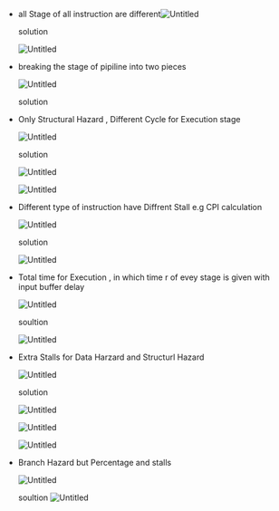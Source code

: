 
- all Stage of all instruction are different![Untitled](Revision/PYQRevision/media/Untitled.png)
    
    solution
    
    ![Untitled](Revision/PYQRevision/media/Untitled%201.png)
    
- breaking the stage of pipiline into two pieces
    
    ![Untitled](Revision/PYQRevision/media/Untitled%202.png)
    
    solution
    
- Only Structural Hazard , Different Cycle for Execution stage
    
    ![Untitled](Revision/PYQRevision/media/Untitled%203.png)
    
    solution
    
    ![Untitled](Revision/PYQRevision/media/Untitled%204.png)
    
    ![Untitled](Revision/PYQRevision/media/Untitled%205.png)
    
- Different type of instruction have Diffrent Stall e.g CPI calculation
    
    ![Untitled](Revision/PYQRevision/media/Untitled%206.png)
    
    solution
    
    ![Untitled](Revision/PYQRevision/media/Untitled%207.png)
    
- Total time for Execution , in which time r of evey stage is given with input buffer delay
    
    ![Untitled](Revision/PYQRevision/media/Untitled%208.png)
    
    soultion
    
    ![Untitled](Revision/PYQRevision/media/Untitled%209.png)
    
- Extra Stalls for Data Harzard and Structurl Hazard
    
    ![Untitled](Revision/PYQRevision/media/Untitled%2010.png)
    
    solution
    
    ![Untitled](Revision/PYQRevision/media/Untitled%2011.png)
    
    ![Untitled](Revision/PYQRevision/media/Untitled%2012.png)
    
    ![Untitled](Revision/PYQRevision/media/Untitled%2013.png)
    
- Branch Hazard but Percentage and stalls
    
    ![Untitled](Revision/PYQRevision/media/Untitled%2014.png)
    
    soultion
    ![Untitled](Revision/PYQRevision/media/Untitled%2015.png)